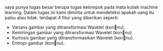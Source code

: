 saya punya tugas besar berupa tugas kelompok pada mata kuliah machine learning. Dalam tugas ini kami diminta untuk mendeteksi apakah uang itu palsu atau tidak.
terdapat 4 fitur yang diberikan seperti:
- Varians gambar yang ditransformasi Wavelet (konnu).
- Kemiringan gambar yang ditransformasi Wavelet (konnu).
- Kurtosis gambar yang ditransformasikan Wavelet (konnu).
- Entropi gambar (konnu). 
